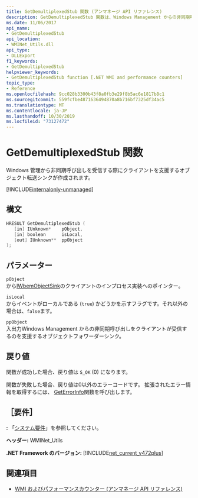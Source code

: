 ```yaml
---
title: GetDemultiplexedStub 関数 (アンマネージ API リファレンス)
description: GetDemultiplexedStub 関数は、Windows Management からの非同期呼び出しをクライアントが受信するのを支援するオブジェクトフォワーダーシンクを作成します。
ms.date: 11/06/2017
api_name:
- GetDemultiplexedStub
api_location:
- WMINet_Utils.dll
api_type:
- DLLExport
f1_keywords:
- GetDemultiplexedStub
helpviewer_keywords:
- GetDemultiplexedStub function [.NET WMI and performance counters]
topic_type:
- Reference
ms.openlocfilehash: 9cc028b3300b43f8a0fb3e29f8b5ac6e1817b8c1
ms.sourcegitcommit: 559fcfbe4871636494870a8b716bf7325df34ac5
ms.translationtype: MT
ms.contentlocale: ja-JP
ms.lasthandoff: 10/30/2019
ms.locfileid: "73127472"
---
```

# <a name="getdemultiplexedstub-function"></a>GetDemultiplexedStub 関数
Windows 管理から非同期呼び出しを受信する際にクライアントを支援するオブジェクト転送シンクが作成されます。
  
[!INCLUDE[internalonly-unmanaged](../../../../includes/internalonly-unmanaged.md)]
  
## <a name="syntax"></a>構文  
  
```cpp  
HRESULT GetDemultiplexedStub (
   [in] IUnknown*    pObject, 
   [in] boolean      isLocal, 
   [out] IUnknown**  ppObject
); 
```  

## <a name="parameters"></a>パラメーター

`pObject`  
から[IWbemObjectSink](/windows/desktop/api/wbemcli/nn-wbemcli-iwbemobjectsink)のクライアントのインプロセス実装へのポインター。

`isLocal`  
からイベントがローカルである (`true`) かどうかを示すフラグです。それ以外の場合は、`false`ます。

`ppObject`  
入出力Windows Management からの非同期呼び出しをクライアントが受信するのを支援するオブジェクトフォワーダーシンク。

## <a name="return-value"></a>戻り値

関数が成功した場合、戻り値は `S_OK` (0) になります。

関数が失敗した場合、戻り値は0以外のエラーコードです。 拡張されたエラー情報を取得するには、 [GetErrorInfo](geterrorinfo.md)関数を呼び出します。
    
## <a name="requirements"></a>［要件］  
 **:** 「[システム要件](../../get-started/system-requirements.md)」を参照してください。  
  
 **ヘッダー:** WMINet_Utils  
  
 **.NET Framework のバージョン:** [!INCLUDE[net_current_v472plus](../../../../includes/net-current-v472plus.md)]  
  
## <a name="see-also"></a>関連項目

- [WMI およびパフォーマンスカウンター (アンマネージ API リファレンス)](index.md)
